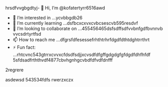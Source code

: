 hrsdfvvgbgdtyj- 👋 Hi, I’m @kofatertyrr6516awd
- 👀 I’m interested in ...ycvbbgdb26
- 🌱 I’m currently learning ...dsfbcxcxvxcvbcsescvb595resdvf
- 💞️ I’m looking to collaborate on ...455456465dsfsdffsdfvvbnfgdfbvnnvb vvcsdrtyrtfsd
- 📫 How to reach me ...dfgrsfdfesessefrhthtrhrfdgdfdthtdghtrrthrt
- ⚡ Fun fact: ...rhtcvnc543gtrrxcvvxcfdsdfsdjjxcvsdfdfgffgdgdgfgfdgdfdhfhfdf
5sfdsadfrththvdf4877cbvhgnhgcvbdfdfvdfdnfff
<!---cbmdsdssdfdsfdsfsderggreer
kofatertyrr/kofatertyrr is a ✨ special ✨ repository because ithmhs `README.md` (thdfbfbis file) appears on your GitHub profile.
You can click the Preview link to take a look at your changes.e2vbccrehdhf
--->2regrere
asdewsd
543534fdfs
rwerzxczx

